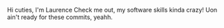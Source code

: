 Hi cuties, I'm Laurence
Check me out, my software skills kinda crazy! Uon ain't ready for these commits, yeahh.
